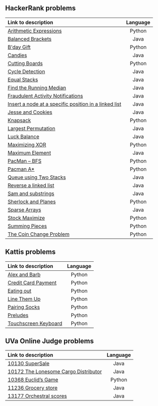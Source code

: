 ## HackerRank problems   
| Link to description | Language |   
|:---|:---:| 
|[Arithmetic Expressions](https://www.hackerrank.com/challenges/arithmetic-expressions/problem?h_r=internal-search)|Python|
|[Balanced Brackets](https://www.hackerrank.com/challenges/balanced-brackets/problem?h_r=internal-search)|Java|
|[B'day Gift](https://www.hackerrank.com/challenges/bday-gift/problem?h_r=internal-search)|Python|
|[Candies](https://www.hackerrank.com/challenges/candies/problem?h_r=internal-search)|Java|
|[Cutting Boards](https://www.hackerrank.com/challenges/board-cutting/problem?h_r=internal-search)|Python|
|[Cycle Detection](https://www.hackerrank.com/challenges/detect-whether-a-linked-list-contains-a-cycle/problem?h_r=internal-search)|Java|
|[Equal Stacks](https://www.hackerrank.com/challenges/equal-stacks/problem?h_r=internal-search)|Java|
|[Find the Running Median](https://www.hackerrank.com/challenges/find-the-running-median/problem?h_r=internal-search)|Java|
|[Fraudulent Activity Notifications](https://www.hackerrank.com/challenges/fraudulent-activity-notifications/problem?h_r=internal-search)|Java|
|[Insert a node at a specific position in a linked list](https://www.hackerrank.com/challenges/insert-a-node-at-a-specific-position-in-a-linked-list/problem)|Java|
|[Jesse and Cookies](https://www.hackerrank.com/challenges/jesse-and-cookies/problem?h_r=internal-search)|Java|
|[Knapsack](https://www.hackerrank.com/challenges/unbounded-knapsack/problem?h_r=internal-search)|Python|
|[Largest Permutation](https://www.hackerrank.com/challenges/largest-permutation/problem?h_r=internal-search)|Java|
|[Luck Balance](https://www.hackerrank.com/challenges/luck-balance/problem?h_r=internal-search)|Java|
|[Maximizing XOR](https://www.hackerrank.com/challenges/maximizing-xor/problem)|Python|
|[Maximum Element](https://www.hackerrank.com/challenges/maximum-element/problem?h_r=internal-search)|Java|
|[PacMan – BFS](https://www.hackerrank.com/challenges/pacman-bfs/problem)|Python|
|[Pacman A*](https://www.hackerrank.com/challenges/pacman-astar/problem)|Python|
|[Queue using Two Stacks](https://www.hackerrank.com/challenges/queue-using-two-stacks/problem?h_r=internal-search)|Java|
|[Reverse a linked list](https://www.hackerrank.com/challenges/reverse-a-linked-list/problem)|Java|
|[Sam and substrings](https://www.hackerrank.com/challenges/sam-and-substrings/problem?h_r=internal-search)|Java|
|[Sherlock and Planes](https://www.hackerrank.com/challenges/sherlock-and-planes/problem?h_r=internal-search)|Python|
|[Sparse Arrays](https://www.hackerrank.com/challenges/sparse-arrays/problem)|Java|
|[Stock Maximize](https://www.hackerrank.com/challenges/stockmax/problem?h_r=internal-search)|Python|
|[Summing Pieces](https://www.hackerrank.com/challenges/summing-pieces/problem?h_r=internal-search)|Python|
|[The Coin Change Problem](https://www.hackerrank.com/challenges/coin-change/problem?h_r=internal-search)|Python|

## Kattis problems   
| Link to description | Language |   
|:---|:---:| 
|[Alex and Barb](https://open.kattis.com/problems/alexandbarb)|Python|
|[Credit Card Payment](https://open.kattis.com/problems/creditcard)|Python|
|[Eating out](https://open.kattis.com/problems/eatingout)|Python|
|[Line Them Up](https://open.kattis.com/problems/lineup)|Python|
|[Pairing Socks](https://open.kattis.com/problems/pairingsocks)|Python|
|[Preludes](https://open.kattis.com/problems/chopin)|Python|
|[Touchscreen Keyboard](https://open.kattis.com/problems/touchscreenkeyboard)|Python|

## UVa Online Judge problems   
| Link to description | Language |   
|:---|:---:| 
|[10130 SuperSale](https://onlinejudge.org/external/101/10130.pdf)|Java|
|[10172 The Lonesome Cargo Distributor](https://onlinejudge.org/external/101/10172.pdf)|Java|
|[10368 Euclid’s Game](https://onlinejudge.org/external/103/10368.pdf)|Python|
|[11236 Grocery store](https://onlinejudge.org/external/112/11236.pdf)|Java|
|[13177 Orchestral scores](https://onlinejudge.org/external/131/13177.pdf)|Java|
